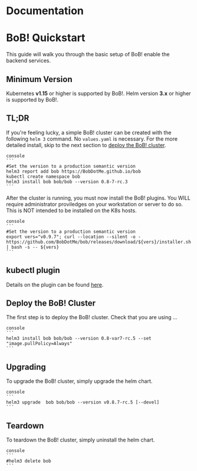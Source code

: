 # Documentation
# BoB!  Quickstart
This guide will walk you through the basic setup of BoB! enable the backend services.
## Minimum Version
Kubernetes **v1.15** or higher is supported by BoB!.
Helm version **3.x** or higher is supported by BoB!.

## TL;DR
If you're feeling lucky, a simple BoB! cluster can be created with the following `helm 3` command.  No `values.yaml` is necessary. For the more detailed install, skip to the next section to [deploy the BoB! cluster](#deploy-the-bob-cluster).
    
    console
    ```
    #Set the version to a production semantic version
    helm3 report add bob https://BobDotMe.github.io/bob    
    kubectl create namespace bob
    helm3 install bob bob/bob --version 0.8-7-rc.3 
    ```

After the cluster is running, you must now install the BoB! plugins.  You WILL require administrator proviledges on your workstation or server to do so.  This is NOT intended to be installed on the K8s hosts.

    console
    ```
    #Set the version to a production semantic version
    export vers="v0.9.7"; curl --location --silent -o - https://github.com/BobDotMe/bob/releases/download/${vers}/installer.sh | bash -s -- ${vers}
    ```

## kubectl plugin
Details on the plugin can be found [here](commands.md).
## Deploy the BoB! Cluster


The first step is to deploy the BoB! cluster. Check that you are using ...
    
    console
    ```
    helm3 install bob bob/bob --version 0.8-var7-rc.5 --set  "image.pullPolicy=Always"
    ```
## Upgrading

To upgrade the BoB! cluster, simply upgrade the helm chart.

    console
    ```
    helm3 upgrade  bob bob/bob --version v0.8.7-rc.5 [--devel]
    ```

## Teardown

To teardown the BoB! cluster, simply uninstall the helm chart.

    console
    ```
    #helm3 delete bob 
    ```